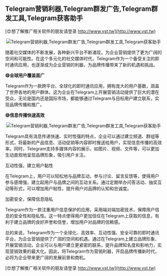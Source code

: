 ## **Telegram营销利器,Telegram群发广告,Telegram群发工具,Telegram获客助手**

[😍想了解推广相关软件的朋友请登录 http://www.vst.tw](http://www.vst.tw)

 <center><img src="https://vst.tw/MP4/tuiguang/png/2.png" alt="Telegram营销利器,Telegram群发广告,Telegram群发工具,Telegram获客助手"></center>

随着社交媒体的不断发展，各种新兴平台不断涌现，为企业营销提供了更为广阔的空间和可能性。在这个多元化的社交媒体时代，Telegram作为一个备受关注的即时通讯应用，也逐渐成为企业营销的利器，为品牌传播带来了新的机遇和挑战。

**😄全球用户覆盖面广**

Telegram作为一款跨平台、全球化的即时通讯应用，拥有庞大的用户基数，涵盖了世界各地的用户群体。这为企业在Telegram上开展营销活动提供了巨大的潜在受众，无论是国内还是国际市场，都能够通过Telegram与目标用户建立联系，实现品牌传播和推广。

**😄信息传播快速高效**

 <center><img src="https://vst.tw/MP4/tuiguang/png/8.png" alt="Telegram营销利器,Telegram群发广告,Telegram群发工具,Telegram获客助手"></center>

Telegram具有消息传递快速、实时性强的特点，企业可以通过建立频道、群组等形式，将最新的产品信息、活动促销等内容即时推送给用户，实现信息传播的高效率。同时，Telegram支持多媒体内容的展示，如图片、视频、文件等，可以更加生动直观地呈现品牌形象，吸引用户关注。

互动性强，建立用户黏性

在Telegram上，用户可以轻松地与品牌互动，参与讨论、留言反馈等，使得用户参与感增强，建立起用户与品牌之间的互动关系。通过定期举办问答活动、抽奖互动等形式，可以增加用户粘性，提升用户对品牌的认知和忠诚度。

加密安全，保障信息隐私

Telegram作为一款注重用户信息保护的应用，采用端对端加密技术，保障用户信息的安全性和隐私性。这一特点使得用户更加信任在Telegram上获取的信息，有利于建立品牌的良好声誉和信誉，增加用户对品牌的信赖感。

总的来说，Telegram作为一个全球化、高效率、互动性强、安全可靠的即时通讯平台，为企业营销提供了广阔的空间和机遇。通过在Telegram上建立品牌形象、开展营销活动，企业可以与用户建立更紧密的联系，提升品牌知名度和影响力，实现营销效果的最大化。因此，将Telegram作为营销利器，开启品牌传播新时代，必将为企业带来更广阔的发展前景和商机。

[😍想了解推广相关软件的朋友请登录 http://www.vst.tw](http://www.vst.tw)




